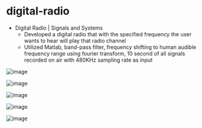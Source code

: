 # digital-radio

* Digital Radio | Signals and Systems
  * Developed a digital radio that with the specified frequency the user wants to hear will play that radio channel
  * Utilized Matlab, band-pass filter, frequency shifting to human audible frequency range using fourier transform, 10 second of all signals recorded on air with 480KHz sampling rate as input

![image](https://github.com/amirbelbasi/digital-radio/assets/58425120/ecfa47bb-94d9-49f3-8132-f92f4f749ae9)

![image](https://github.com/amirbelbasi/digital-radio/assets/58425120/08e148e7-787f-4dc0-8154-15be3ef0f310)

![image](https://github.com/amirbelbasi/digital-radio/assets/58425120/504bd29d-fa80-41cb-a591-425beaac1554)

![image](https://github.com/amirbelbasi/digital-radio/assets/58425120/f637bfca-39dd-4d20-b8cd-e7a04d92654c)

![image](https://github.com/amirbelbasi/digital-radio/assets/58425120/43f34221-d156-476e-996d-d3130579668e)
